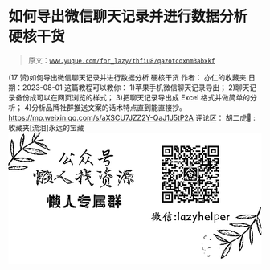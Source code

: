 # 如何导出微信聊天记录并进行数据分析 硬核干货

> 原文：[`www.yuque.com/for_lazy/thfiu8/qazotcoxnm3abxkf`](https://www.yuque.com/for_lazy/thfiu8/qazotcoxnm3abxkf)

<ne-h2 id="d960151f" data-lake-id="d960151f"><ne-heading-ext><ne-heading-anchor></ne-heading-anchor><ne-heading-fold></ne-heading-fold></ne-heading-ext><ne-heading-content><ne-text id="u341b1517">(17 赞)如何导出微信聊天记录并进行数据分析 硬核干货</ne-text></ne-heading-content></ne-h2> <ne-p id="u6809848a" data-lake-id="u6809848a"><ne-text id="u074aec2e">作者： 亦仁的收藏夹</ne-text></ne-p> <ne-p id="u025b947f" data-lake-id="u025b947f"><ne-text id="u59482214">日期：2023-08-01</ne-text></ne-p> <ne-p id="u519b4efe" data-lake-id="u519b4efe"><ne-text id="u7eabd60f">这篇教程可以教你：</ne-text></ne-p> <ne-p id="uc2f3e8b8" data-lake-id="uc2f3e8b8"><ne-text id="u416dff81">1)苹果手机微信聊天记录导出；</ne-text></ne-p> <ne-p id="uefce2b40" data-lake-id="uefce2b40"><ne-text id="uc9c72380">2)聊天记录备份成可以在网页浏览的样式；</ne-text></ne-p> <ne-p id="u02f37b8d" data-lake-id="u02f37b8d"><ne-text id="u1d939c65">3)把聊天记录导出成 Excel 格式并做简单的分析；</ne-text></ne-p> <ne-p id="u0a6f7a19" data-lake-id="u0a6f7a19"><ne-text id="u70958fd8">4)分析品牌社群推送文案的话术特点直到能直接抄。</ne-text></ne-p> <ne-p id="u177e9388" data-lake-id="u177e9388">[<ne-text id="u2fa5102d">https://mp.weixin.qq.com/s/aXSCU7JZZ2Y-QaJ1J5tP2A</ne-text>](https://mp.weixin.qq.com/s/aXSCU7JZZ2Y-QaJ1J5tP2A)</ne-p> <ne-hole id="uefe7d160" data-lake-id="uefe7d160"><ne-card data-card-name="hr" data-card-type="block" id="D5cSQ" data-event-boundary="card"><ne-p id="u504442b2" data-lake-id="u504442b2"><ne-text id="udeceb846">评论区：</ne-text></ne-p> <ne-p id="u1a17b67b" data-lake-id="u1a17b67b"><ne-text id="uc90b1449">胡二虎🐯 : 收藏夹[流泪]永远的宝藏</ne-text></ne-p> <ne-p id="u0cc26d42" data-lake-id="u0cc26d42"><ne-card data-card-name="image" data-card-type="inline" id="rNGuv" data-event-boundary="card">![](img/894d30a529e7c37bcd3392323c99941c.png)  <ne-hole id="u5ad41ec2" data-lake-id="u5ad41ec2"><ne-card data-card-name="hr" data-card-type="block" id="n6onb" data-event-boundary="card"></ne-card></ne-hole></ne-card></ne-p></ne-card></ne-hole>